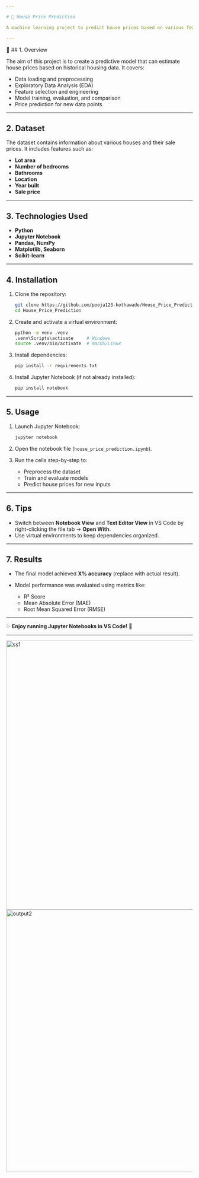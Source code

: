 ```yaml
---

# 🏡 House Price Prediction

A machine learning project to predict house prices based on various features such as location, size, number of rooms, and other relevant attributes. This project demonstrates data preprocessing, exploratory data analysis (EDA), and building predictive models using Python.

---
```


📌 ## 1. Overview

The aim of this project is to create a predictive model that can estimate house prices based on historical housing data. It covers:

* Data loading and preprocessing
* Exploratory Data Analysis (EDA)
* Feature selection and engineering
* Model training, evaluation, and comparison
* Price prediction for new data points

---

## 2. Dataset

The dataset contains information about various houses and their sale prices.
It includes features such as:

* **Lot area**
* **Number of bedrooms**
* **Bathrooms**
* **Location**
* **Year built**
* **Sale price**

---

## 3. Technologies Used

* **Python**
* **Jupyter Notebook**
* **Pandas, NumPy**
* **Matplotlib, Seaborn**
* **Scikit-learn**

---

## 4. Installation

1. Clone the repository:

   ```bash
   git clone https://github.com/pooja123-kothawade/House_Price_Prediction.git
   cd House_Price_Prediction
   ```

2. Create and activate a virtual environment:

   ```bash
   python -m venv .venv
   .venv\Scripts\activate     # Windows
   source .venv/bin/activate  # macOS/Linux
   ```

3. Install dependencies:

   ```bash
   pip install -r requirements.txt
   ```

4. Install Jupyter Notebook (if not already installed):

   ```bash
   pip install notebook
   ```

---

## 5. Usage

1. Launch Jupyter Notebook:

   ```bash
   jupyter notebook
   ```
2. Open the notebook file (`house_price_prediction.ipynb`).
3. Run the cells step-by-step to:

   * Preprocess the dataset
   * Train and evaluate models
   * Predict house prices for new inputs

---

## 6. Tips

* Switch between **Notebook View** and **Text Editor View** in VS Code by right-clicking the file tab → **Open With**.
* Use virtual environments to keep dependencies organized.

---

## 7. Results

* The final model achieved **X% accuracy** (replace with actual result).
* Model performance was evaluated using metrics like:

  * R² Score
  * Mean Absolute Error (MAE)
  * Root Mean Squared Error (RMSE)
    

---

✨ **Enjoy running Jupyter Notebooks in VS Code!** 🚀

---

<img width="1362" height="726" alt="ss1" src="https://github.com/user-attachments/assets/d84284b5-58b6-4cab-a3ec-a2f0e2ba7144" />
<img width="1366" height="708" alt="output2" src="https://github.com/user-attachments/assets/37d22996-de95-4984-80eb-7cab0d513713" />



